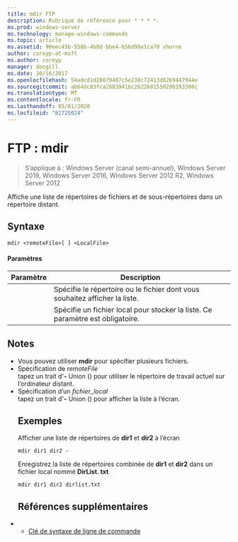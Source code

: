 ```yaml
---
title: mdir FTP
description: Rubrique de référence pour * * * *-
ms.prod: windows-server
ms.technology: manage-windows-commands
ms.topic: article
ms.assetid: 90eec45b-558b-4b8d-bbe4-b56d98e1ca70 vhorne
author: coreyp-at-msft
ms.author: coreyp
manager: dongill
ms.date: 10/16/2017
ms.openlocfilehash: 54adcd1d28079487c5e238c72413d8269447944e
ms.sourcegitcommit: ab64dc83fca28039416c26226815502d0193500c
ms.translationtype: MT
ms.contentlocale: fr-FR
ms.lasthandoff: 05/01/2020
ms.locfileid: "82725024"
---
```

# <a name="ftp-mdir"></a>FTP : mdir

> S’applique à : Windows Server (canal semi-annuel), Windows Server 2019, Windows Server 2016, Windows Server 2012 R2, Windows Server 2012

Affiche une liste de répertoires de fichiers et de sous-répertoires dans un répertoire distant.   
## <a name="syntax"></a>Syntaxe  
```  
mdir <remoteFile>[ ] <LocalFile>  
```  
#### <a name="parameters"></a>Paramètres  

|  Paramètre   |                               Description                                |
|--------------|--------------------------------------------------------------------------|
| <remoteFile> |   Spécifie le répertoire ou le fichier dont vous souhaitez afficher la liste.   |
| <LocalFile>  | Spécifie un fichier local pour stocker la liste. Ce paramètre est obligatoire. |

## <a name="remarks"></a>Notes   
- Vous pouvez utiliser **mdir** pour spécifier plusieurs fichiers.  
- Spécification de *remoteFile*  
  tapez un trait d'**-** Union () pour utiliser le répertoire de travail actuel sur l’ordinateur distant.  
- Spécification d’un *fichier_local*  
  tapez un trait d'**-** Union () pour afficher la liste à l’écran.  
  ## <a name="examples"></a>Exemples  
  Afficher une liste de répertoires de **dir1** et **dir2** à l’écran  
  ```  
  mdir dir1 dir2 -  
  ```  
  Enregistrez la liste de répertoires combinée de **dir1** et **dir2** dans un fichier local nommé **DirList. txt**  
  ```  
  mdir dir1 dir2 dirlist.txt  
  ```  
  ## <a name="additional-references"></a>Références supplémentaires  
- - [Clé de syntaxe de ligne de commande](command-line-syntax-key.md)  

